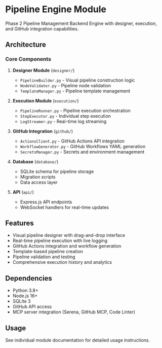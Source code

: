 # Pipeline Engine Module

Phase 2 Pipeline Management Backend Engine with designer, execution, and GitHub integration capabilities.

## Architecture

### Core Components

1. **Designer Module** (`designer/`)
   - `PipelineBuilder.py` - Visual pipeline construction logic
   - `NodeValidator.py` - Pipeline node validation
   - `TemplateManager.py` - Pipeline template management

2. **Execution Module** (`execution/`)
   - `PipelineRunner.py` - Pipeline execution orchestration
   - `StepExecutor.py` - Individual step execution
   - `LogStreamer.py` - Real-time log streaming

3. **GitHub Integration** (`github/`)
   - `ActionsClient.py` - GitHub Actions API integration
   - `WorkflowGenerator.py` - GitHub Workflows YAML generation
   - `SecretsManager.py` - Secrets and environment management

4. **Database** (`database/`)
   - SQLite schema for pipeline storage
   - Migration scripts
   - Data access layer

5. **API** (`api/`)
   - Express.js API endpoints
   - WebSocket handlers for real-time updates

## Features

- Visual pipeline designer with drag-and-drop interface
- Real-time pipeline execution with live logging
- GitHub Actions integration and workflow generation
- Template-based pipeline creation
- Pipeline validation and testing
- Comprehensive execution history and analytics

## Dependencies

- Python 3.8+
- Node.js 16+
- SQLite 3
- GitHub API access
- MCP server integration (Serena, GitHub MCP, Code Linter)

## Usage

See individual module documentation for detailed usage instructions.